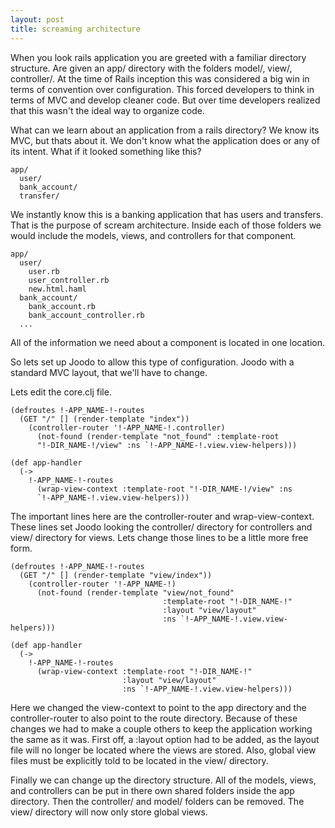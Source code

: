 ```yaml
---
layout: post
title: screaming architecture
---
```

When you look rails application you are greeted with a familiar
directory structure.  Are given an app/ directory with the folders model/,
view/, controller/.  At the time of Rails inception this was considered a big
win in terms of convention over configuration.  This forced developers to think
in terms of MVC and develop cleaner code.  But over time developers realized
that this wasn't the ideal way to organize code.

What can we learn about an application from a rails directory?  We know its
MVC, but thats about it.  We don't know what the application does or any of its
intent.  What if it looked something like this?

    app/
      user/
      bank_account/
      transfer/

We instantly know this is a banking application that has users and transfers.
That is the purpose of scream architecture.  Inside each of those folders we
would include the models, views, and controllers for that component.

    app/
      user/
        user.rb
        user_controller.rb
        new.html.haml
      bank_account/
        bank_account.rb
        bank_account_controller.rb
      ...

All of the information we need about a component is located in one location.

So lets set up Joodo to allow this type of configuration.  Joodo with a standard 
MVC layout, that we'll have to change.

Lets edit the core.clj file.

    (defroutes !-APP_NAME-!-routes
      (GET "/" [] (render-template "index"))
        (controller-router '!-APP_NAME-!.controller)
          (not-found (render-template "not_found" :template-root
          "!-DIR_NAME-!/view" :ns `!-APP_NAME-!.view.view-helpers)))

    (def app-handler
      (->
        !-APP_NAME-!-routes
          (wrap-view-context :template-root "!-DIR_NAME-!/view" :ns
          `!-APP_NAME-!.view.view-helpers)))

The important lines here are the controller-router and wrap-view-context. These 
lines set Joodo looking the controller/ directory for controllers and view/
directory for views.  Lets change those lines to be a little more free form.


    (defroutes !-APP_NAME-!-routes
      (GET "/" [] (render-template "view/index"))
        (controller-router '!-APP_NAME-!)
          (not-found (render-template "view/not_found" 
                                      :template-root "!-DIR_NAME-!" 
                                      :layout "view/layout" 
                                      :ns `!-APP_NAME-!.view.view-helpers)))

    (def app-handler
      (->
        !-APP_NAME-!-routes
          (wrap-view-context :template-root "!-DIR_NAME-!" 
                             :layout "view/layout" 
                             :ns `!-APP_NAME-!.view.view-helpers)))

Here we changed the view-context to point to the app directory and the
controller-router to also point to the route directory.  Because of these
changes we had to make a couple others to keep the application working the same
as it was.  First off, a :layout option had to be added, as the layout file
will no longer be located where the views are stored.  Also, global view files
must be explicitly told to be located in the view/ directory.

Finally we can change up the directory structure.  All of the models, views,
and controllers can be put in there own shared folders inside the app
directory. Then the controller/ and model/ folders can be removed.  The view/
directory will now only store global views.
